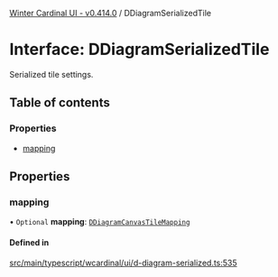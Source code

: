 [Winter Cardinal UI - v0.414.0](../index.md) / DDiagramSerializedTile

# Interface: DDiagramSerializedTile

Serialized tile settings.

## Table of contents

### Properties

- [mapping](DDiagramSerializedTile.md#mapping)

## Properties

### mapping

• `Optional` **mapping**: [`DDiagramCanvasTileMapping`](DDiagramCanvasTileMapping.md)

#### Defined in

[src/main/typescript/wcardinal/ui/d-diagram-serialized.ts:535](https://github.com/winter-cardinal/winter-cardinal-ui/blob/v0.414.0/src/main/typescript/wcardinal/ui/d-diagram-serialized.ts#L535)
